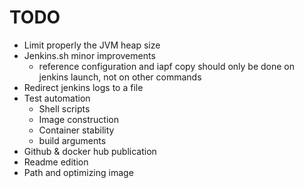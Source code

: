 # TODO

* Limit properly the JVM heap size
* Jenkins.sh minor improvements
  * reference configuration and iapf copy should only be done on jenkins launch, not on other commands
* Redirect jenkins logs to a file
* Test automation
  * Shell scripts
  * Image construction
  * Container stability
  * build arguments
* Github & docker hub publication
* Readme edition
* Path and optimizing image
